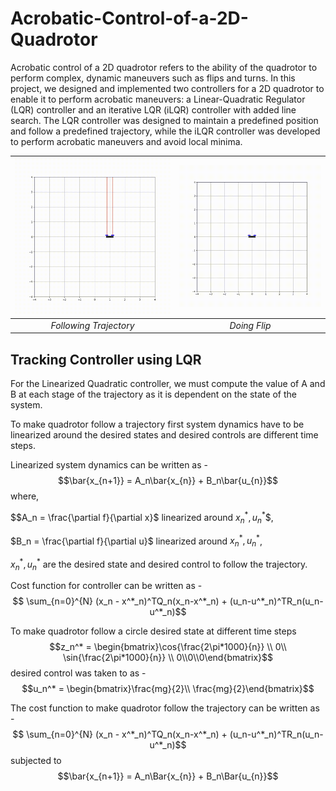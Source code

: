 # Acrobatic-Control-of-a-2D-Quadrotor
Acrobatic control of a 2D quadrotor refers to the ability of the quadrotor to perform complex, dynamic maneuvers such as flips and turns. In this project, we designed and implemented two controllers for a 2D quadrotor to enable it to perform acrobatic maneuvers: a Linear-Quadratic Regulator (LQR) controller and an iterative LQR (iLQR) controller with added line search. The LQR controller was designed to maintain a predefined position and follow a predefined trajectory, while the iLQR controller was developed to perform acrobatic maneuvers and avoid local minima. 

<!-- <p align = 'center'>
<img src = "assets/quadrotorcircle.gif">
<img src = "assets/quadrotoracrobatic.gif">  
</p>   -->

![Alt text](assets/quadrotorcircle.gif)|![Alt text](assets/quadrotoracrobatic.gif)
 :--:|:--:
  *Following Trajectory* |*Doing Flip*
  
## Tracking Controller using LQR

For the Linearized Quadratic controller, we must compute the value of A and B at each stage of the trajectory as it is dependent on the state of the system.

To make quadrotor follow a trajectory first system dynamics have to be linearized around the desired states and desired controls are different time steps.

Linearized system dynamics can be written as - 
$$\bar{x_{n+1}} = A_n\bar{x_{n}} + B_n\bar{u_{n}}$$
where,

$$A_n =  \frac{\partial f}{\partial x}$ linearized around $x_{n}^*, u_{n}^*$$, 

$B_n =  \frac{\partial f}{\partial u}$ linearized around $x_{n}^*, u_{n}^*$, 

$x_{n}^*, u_{n}^*$  are the desired state and desired control to follow the trajectory. 

Cost function for controller can be written as -
$$ \sum_{n=0}^{N} (x_n - x^*_n)^TQ_n(x_n-x^*_n) + (u_n-u^*_n)^TR_n(u_n-u^*_n)$$

To make quadrotor follow a circle desired state at different time steps
$$z_n^* = \begin{bmatrix}\cos{\frac{2\pi*1000}{n}} \\
0\\
\sin{\frac{2\pi*1000}{n}} \\
0\\0\\0\end{bmatrix}$$
desired control was taken to as - 
$$u_n^* = \begin{bmatrix}\frac{mg}{2}\\ \frac{mg}{2}\end{bmatrix}$$

The cost function to make quadrotor follow the trajectory can be written as - 
$$ \sum_{n=0}^{N} (x_n - x^*_n)^TQ_n(x_n-x^*_n) + (u_n-u^*_n)^TR_n(u_n-u^*_n)$$
subjected to 
$$\bar{x_{n+1}} = A_n\Bar{x_{n}} + B_n\Bar{u_{n}}$$
